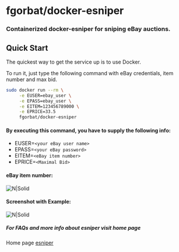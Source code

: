 # fgorbat/docker-esniper

### Containerized docker-esniper for sniping eBay auctions.

## Quick Start

The quickest way to get the service up is to use Docker.

To run it, just type the following command with eBay credentials, item number and max bid.

```sh
sudo docker run --rm \
     -e EUSER=ebay_user \
     -e EPASS=ebay_user \
     -e EITEM=123456789000 \
     -e EPRICE=33.5 
     fgorbat/docker-esniper
```

#### By executing this command, you have to supply the following info:

* EUSER=`<your eBay user name>`
* EPASS=`<your eBay password>`
* EITEM=`<eBay item number>`
* EPRICE=`<Maximal Bid>`


#### eBay item number: 
![N|Solid](https://s23.postimg.org/xq520k84r/example1.png)

#### Screenshot with Example:
![N|Solid](https://s30.postimg.org/dkf43ia2p/esniper_docker_example.png)

##### For FAQs and more info about esniper visit home page
Home page [esniper](http://esniper.sourceforge.net/index.html)
